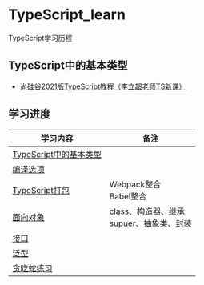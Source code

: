 # TypeScript_learn

TypeScript学习历程

## **TypeScript中的基本类型**

-  [尚硅谷2021版TypeScript教程（李立超老师TS新课）](https://www.bilibili.com/video/BV1Xy4y1v7S2?p=6)

##  **学习进度**
| **学习内容**                                                 |  **备注**                                            |
| ------------------------------------------------------------ | --------------------------------------------------- |
| [TypeScript中的基本类型]() |                |
| [编译选项]() |                                                 |
| [TypeScript打包]() | Webpack整合<br />Babel整合                          |
| [面向对象]() | class、构造器、继承<br />supuer、抽象类、封装<br /> |
| [接口]() |             |
| [泛型]() |                  |
| [贪吃蛇练习]() |                           
